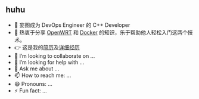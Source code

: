 ## huhu

- 🔭 妄图成为 DevOps Engineer 的 C++ Developer
- 🌱 热衷于分享 [OpenWRT](https://openwrt.org/) 和 [Docker](https://www.docker.com/) 的知识，乐于帮助他人轻松入门这两个技术。
- 👉 这是我的[简历](https://dxlcq.cn/src/jiao/profile/)及[详细经历](https://dxlcq.cn/src/jiao/cv/)
- 👯 I’m looking to collaborate on ...
- 🤔 I’m looking for help with ...
- 💬 Ask me about ...
- 📫 How to reach me: ...
- 😄 Pronouns: ...
- ⚡ Fun fact: ...
